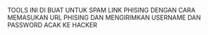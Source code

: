 TOOLS INI DI BUAT UNTUK SPAM LINK PHISING DENGAN CARA MEMASUKAN URL PHISING DAN MENGIRIMKAN USERNAME DAN PASSWORD ACAK KE HACKER
